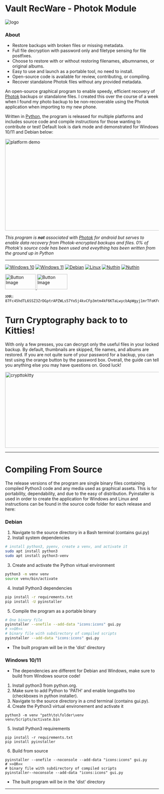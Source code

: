 # Vault RecWare - Photok Module
![logo](https://github.com/user-attachments/assets/b0377e53-f79a-4f8b-9cfa-8f166e1f37d9)
### About
- Restore backups with broken files or missing metadata.
- Full file decryption with password only and filetype sensing for file postfixes.
- Choose to restore with or without restoring filenames, albumnames, or original albums.
- Easy to use and launch as a portable tool, no need to install.
- Open-source code is available for review, contributing, or compiling.
- Recover standalone Photok files without any provided metadata.

An open-source graphical program to enable speedy, efficient recovery of [Photok](https://github.com/leonlatsch/Photok/blob/develop/README.md) backups or standalone files. I created this over the course of a week when I found my photo backup to be non-recoverable using the Photok application when importing to my new phone.

Written in [Python](https://www.python.org/), the program is released for multiple platforms and includes source code and compile instructions for those wanting to contribute or test! Default look is dark mode and demonstrated for Windows 10/11 and Debian below:

<img width="585" height="300" alt="platform demo" src="https://github.com/user-attachments/assets/76433bf2-0a9b-4aef-bf81-8611daa35d02" />

*This program is __not__ associated with [Photok](https://github.com/leonlatsch/Photok/blob/develop/README.md) for android but serves to enable data recovery from Photok-encrypted backups and files. 0% of Photok's source code has been used and eveything has been written from the ground up in Python*

---
[![Windows 10](https://img.shields.io/badge/Windows_10-Yes-green)](https://github.com/Blk-S-Bellamy/Photok-RecWare/releases/tag/Win-0.1)
[![Windows 11](https://img.shields.io/badge/Windows_11-Yes-green)](https://github.com/Blk-S-Bellamy/Photok-RecWare/releases/tag/Win-0.1)
[![Debian](https://img.shields.io/badge/Debian-Yes-green)](https://github.com/Blk-S-Bellamy/Photok-RecWare/releases/tag/Deb-0.1)
[![Linux](https://img.shields.io/badge/Linux-Most-yellow)](https://github.com/Blk-S-Bellamy/Photok-RecWare/releases/tag/Deb-0.1)
[![Nuthin](https://img.shields.io/badge/Android-Unsupported-red)](https://github.com/Blk-S-Bellamy/Photok-RecWare/releases)
[![Nuthin](https://img.shields.io/badge/IOS-Unsupported-red)](https://github.com/Blk-S-Bellamy/Photok-RecWare/releases)

<a href="https://ko-fi.com/bksbellamy">
  <img src="https://github.com/user-attachments/assets/a52b3d0c-24e4-47c7-87e6-9681b4110f03" width="100" height="50" alt="Button Image" />
</a>
<a href="https://www.getmonero.org/">
  <img src="https://github.com/user-attachments/assets/a73692f2-18dd-4504-8ad0-b83bb9ff0dd3" width="100" height="50" alt="Button Image" />
</a>

```
XMR: 87Fc45hdTL6SSZ3ZrDGptrAPZWLs57Yo5j4kvCFp3mtm4kF6KTaLwycbApWgyj1mrTFoKFq49G9A1ftFAFrFvbaiQJbmp98
```

# Turn Cryptography back to to Kitties!
With only a few presses, you can decrypt only the useful files in your locked backup. By default, thumbnails are skipped, file names, and albums are restored. If you are not quite sure of your password for a backup, you can test using the orange button by the password box. Overall, the guide can tell you anything else you may have questions on. Good luck!

<img width="958" height="248" alt="crypttokitty" src="https://github.com/user-attachments/assets/fbd97b8b-7b10-41ef-a7f8-5ed028e32b3d" />

---

# Compiling From Source
The release versions of the program are single binary files containing compiled Python3 code and any media used as graphical assets. This is for portability, dependability, and due to the easy of distribution. Pyinstaller is used in order to create the application for Windows and Linux and instructions can be found in the source code folder for each release and here:

### Debian
1. Navigate to the source directory in a Bash terminal (contains gui.py)
2. Install system dependencies
```sh
# install python3, pyenv, create a venv, and activate it
sudo apt install python3
sudo apt install python3-venv
```
3. Create and activate the Python virtual environment
```sh
python3 -m venv venv
source venv/bin/activate
```
4. Install Python3 dependencies
```sh
pip install -r requirements.txt
pip install -U pyinstaller
```
5. Compile the program as a portable binary
```sh
# One binary file
pyinstaller --onefile --add-data "icons:icons" gui.py
# >>OR<<
# binary file with subdirectory of compiled scripts
pyinstaller --add-data "icons:icons" gui.py
```
- The built program will be in the 'dist' directory

### Windows 10/11
- The dependencies are different for Debian and Windows, make sure to build from Windows source code!
1. Install python3 from python.org.
2. Make sure to add Python to 'PATH' and enable longpaths too (checkboxes in python installer).
3. Navigate to the source directory in a cmd terminal (contains gui.py).
4. Create the Python3 virtual environement and activate it
```bin
python3 -m venv "path\to\folder\venv
venv/Scripts/activate.bin
```
5. Install Python3 requirements
```bin
pip install -r requirements.txt
pip install pyinstaller
```
6. Build from source
```bin
pyinstaller --onefile --noconsole --add-data "icons:icons" gui.py
# >>OR<<
# binary file with subdirectory of compiled scripts
pyinstaller--noconsole --add-data "icons:icons" gui.py
```
- The built program will be in the 'dist' directory
---
